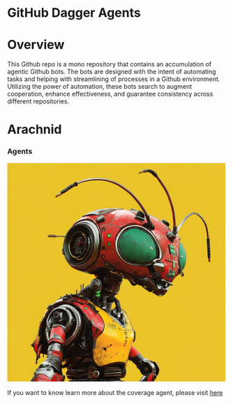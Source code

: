 # GitHub Dagger Agents

<!--
<style>
    body { font-family: Arial, sans-serif; background-color: #0d1117; color: white; padding: 20px; }
    h1, h3 { border-bottom: 1px solid #30363d; padding-bottom: 0.3em; }
    code { background-color: #161b22; padding: 0.2em 0.4em; border-radius: 4px; }
    pre { background-color: #161b22; padding: 1em; border-radius: 6px; overflow: auto; }
    a { color: #58a6ff; text-decoration: underline; }
    ul { list-style-type: disc; margin-left: 20px; }
    strong { font-weight: bold; }
</style>
-->

<h1>Overview</h1>

<p>This Github repo is a mono repository that contains an accumulation of agentic Github bots. The bots are designed with the intent of automating tasks and helping with streamlining of processes in a Github environment. Utilizing the power of automation, these bots search to augment cooperation, enhance effectiveness, and guarantee consistency across different repositories.</p>

<h1>Arachnid</h1>

<h3>Agents</h3>
<a href="agents/coverage_agent/README.md"> <img src="docs/images/robot_ant_3.png" alt="Picture of the agent's avatar" width="500"></a>
<p>If you want to know learn more about the coverage agent, please visit <a href="agents/coverage_agent/README.md">here</a></p>